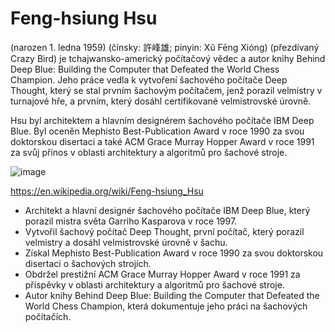 # Feng-hsiung Hsu
(narozen 1. ledna 1959) (čínsky: 許峰雄; pinyin: Xǔ Fēng Xióng) (přezdívaný Crazy Bird) je tchajwansko-americký počítačový vědec a autor knihy Behind Deep Blue: Building the Computer that Defeated the World Chess Champion. Jeho práce vedla k vytvoření šachového počítače Deep Thought, který se stal prvním šachovým počítačem, jenž porazil velmistry v turnajové hře, a prvním, který dosáhl certifikované velmistrovské úrovně.

Hsu byl architektem a hlavním designérem šachového počítače IBM Deep Blue. Byl oceněn Mephisto Best-Publication Award v roce 1990 za svou doktorskou disertaci a také ACM Grace Murray Hopper Award v roce 1991 za svůj přínos v oblasti architektury a algoritmů pro šachové stroje.

![image](https://github.com/user-attachments/assets/03904b7e-6baa-44d1-8248-0004d076ec4c)

https://en.wikipedia.org/wiki/Feng-hsiung_Hsu

* Architekt a hlavní designér šachového počítače IBM Deep Blue, který porazil mistra světa Garriho Kasparova v roce 1997.
* Vytvořil šachový počítač Deep Thought, první počítač, který porazil velmistry a dosáhl velmistrovské úrovně v šachu.
* Získal Mephisto Best-Publication Award v roce 1990 za svou doktorskou disertaci o šachových strojích.
* Obdržel prestižní ACM Grace Murray Hopper Award v roce 1991 za příspěvky v oblasti architektury a algoritmů pro šachové stroje.
* Autor knihy Behind Deep Blue: Building the Computer that Defeated the World Chess Champion, která dokumentuje jeho práci na šachových počítačích.








